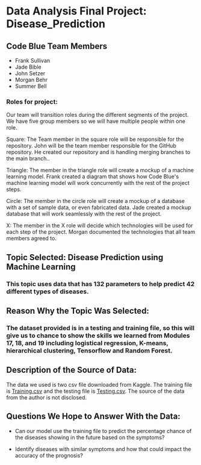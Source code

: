 # Data Analysis Final Project: Disease_Prediction

## Code Blue Team Members
* Frank Sullivan
* Jade Bible
* John Setzer
* Morgan Behr 
* Summer Bell


### Roles for project:
Our team will transition roles during the different segments of the project. We have five group members so we will have multiple people within one role.

Square: The Team member in the square role will be responsible for the repository. 
John will be the team member responsible for the GitHub repository. He created our repository and is handling merging branches to the main branch..

Triangle: The member in the triangle role will create a mockup of a machine learning model. 
Frank created a diagram that shows how Code Blue's machine learning model will work concurrently with the rest of the project steps.

Circle: The member in the circle role will create a mockup of a database with a set of sample data, or even fabricated data. 
Jade created a mockup database that will work seamlessly with the rest of the project.

X: The member in the X role will decide which technologies will be used for each step of the project.
Morgan documented the technologies that all team members agreed to.

## Topic Selected: Disease Prediction using Machine Learning 
### This topic uses data that has 132 parameters to help predict 42 different types of diseases. 

## Reason Why the Topic Was Selected: 
### The dataset provided is in a testing and training file, so this will give us to chance to show the skills we learned from Modules 17, 18, and 19 including logistical regression, K-means, hierarchical clustering, Tensorflow and Random Forest.

## Description of the Source of Data: 
The data we used is two csv file downloaded from Kaggle. 
The training file is [Training.csv](Resources/Training.csv) and the testing file is [Testing.csv](Resources/Testing.csv).
The source of the data from the author is not disclosed.

## Questions We Hope to Answer With the Data:

* Can our model use the training file to predict the percentage chance of the diseases showing in the future based on the symptoms?

* Identify diseases with similar symptoms and how that could impact the accuracy of the prognosis?




